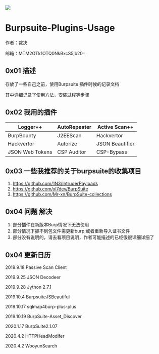 ![](https://up.enterdesk.com/edpic_source/b0/2c/c3/b02cc3d44c6150cc1b718a81e5e7453a.jpg)

# Burpsuite-Plugins-Usage

作者：裁决

邮箱：MTM2OTk1OTQ0NkBxcS5jb20=

## 0x01 描述

存放了一些自己之前，使用Burpsuite 插件时候的记录文档

其中详细记录了使用方法，安装过程等步骤

## 0x02 我用的插件

| Logger++        | AutoRepeater | Active Scan++   |
| --------------- | ------------ | --------------- |
| BurpBounty      | J2EEScan     | Hackvertor      |
| Hackvertor      | Autorize     | JSON Beautifier |
| JSON Web Tokens | CSP Auditor  | CSP-Bypass      |



## 0x03 一些我推荐的关于burpsuite的收集项目

1. https://github.com/1N3/IntruderPayloads
2. https://github.com/xl7dev/BurpSuite
3. https://github.com/Mr-xn/BurpSuite-collections

## 0x04 问题 解决

1. 部分插件在新版本Burp情况下无法使用
2. 部分情况下抓不到包文件需更新burp;或者重新导入证书文件
3. 部分没有说明的，请去看项目说明，作者可能描述的已经很很详细详细了

## 0x04  更新日历

2019.9.18 Passive Scan Client 

2019.9.25 JSON Decodeer 

2019.9.28 Jython 2.7.1 

2019.10.4 BurpsuiteJSBeautiful

2019.10.17 sqlmap4burp-plus-plus

2019.10.19 BurpSuite-Asset_Discover

2020.1.17 BurpSuite2.1.07

2020.4.2 HTTPHeadModifer

2020.4.2 WooyunSearch

